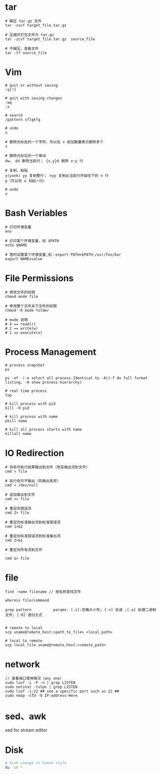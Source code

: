 # tar

```shell
# 解压 tar.gz 文件
tar -zxvf target_file.tar.gz

# 压缩并打包文件为 tar.gz
tar -zcvf target_file.tar.gz  source_file

# 不解压，查看文件
tar -tf source_file
```

# Vim

```shell
# quit or without saving
:q[!]

# quit with saving changes
:wq 
:x

# search
/pattern sflgkfg 

# undo
u

# 删除光标处的一个字符，可以在 x 前加数量表示删除多个
x

# 删除光标后的一个单词
dw， dd 删除当前行； {x,y}d 删除 x~y 行

# 复制，粘贴
y(yank) yy 复制整行； nyy 复制从当前行开始往下的 n 行
p（可以先 o 另起一行）

# undo 
u
```

# Bash Veriables

```shell
# 打印环境变量
env

# 打印某个环境变量，如 $PATH
echo $NAME

# 暂时设置某个环境变量,如：export PATH=$PATH:/usr/foo/bar
export NAME=value
```

# File Permissions

```shell
# 修改文件的权限
chmod mode file

# 修改整个文件夹下文件的权限
chmod -R mode folder

# mode 说明
# 4 == read(r)
# 2 == write(w)
# 1 == execute(x)
```
# Process Management
```shell
# process snapshot
ps

ps -ef  (-e select all process.Identical to -A)(-f do full format listing, -H show process hierarchy)

# real time process
top

# kill process with pid
kill -9 pid

# kill process with name
pkill name

# kill all process starts with name
killall name
```

# IO Redirection
```shell
# 将命令执行结果输出到文件（改变输出流到文件）
cmd > file

# 执行命令不输出（将输出丢弃）
cmd > /dev/null

# 追加输出到文件
cmd >> file

# 重定向错误流
cmd 2> file

# 重定向标准输出流到标准错误流
cmd 1>&2

# 重定向标准错误流到标准输出流
cmd 2>&1

# 重定向所有流到文件

cmd &> file
```



# file

```shell
find -name filename // 按名称查找文件

whereis file/command

grep pattern          params: [-i]:忽略大小写; [-v] 反选 ;[-a] 处理二进制文件; [-R] 递归方式


# remote to local
scp uname@remote_host:<path_to_file> <local_path>

# local to remote
scp local_file uname@remote_host:<remote_path>
```





# network

```shell
// 查看端口使用情况（any one）
sudo lsof -i -P -n | grep LISTEN
sudo netstat -tulpn | grep LISTEN
sudo lsof -i:22 ## see a specific port such as 22 ##
sudo nmap -sTU -O IP-address-Here
```





# sed、awk

sed for stream editor



# Disk

```sh
# disk useage in human style
du -sh *
```



